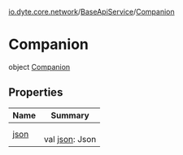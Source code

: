 [io.dyte.core.network](../../index.md)/[BaseApiService](../index.md)/[Companion](index.md)

# Companion


object [Companion](index.md)

## Properties

| Name | Summary |
|---|---|
| [json](json.md) | <br/>val [json](json.md): Json |
